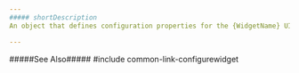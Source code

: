 ```yaml
---
##### shortDescription
An object that defines configuration properties for the {WidgetName} UI component.

---
```

#####See Also#####
#include common-link-configurewidget
